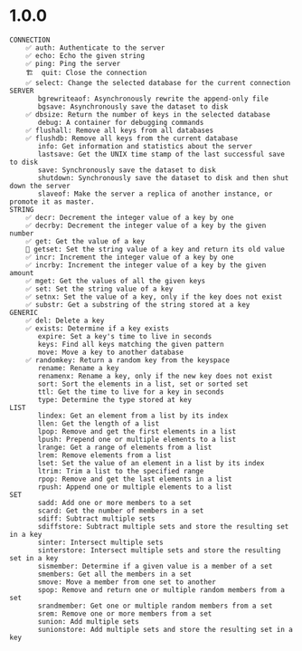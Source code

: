 # 1.0.0
	CONNECTION
		✅ auth: Authenticate to the server
		✅ echo: Echo the given string
		✅ ping: Ping the server
		🏗️  quit: Close the connection
		✅ select: Change the selected database for the current connection
	SERVER
		   bgrewriteaof: Asynchronously rewrite the append-only file
		   bgsave: Asynchronously save the dataset to disk
		✅ dbsize: Return the number of keys in the selected database
		   debug: A container for debugging commands
		✅ flushall: Remove all keys from all databases
		✅ flushdb: Remove all keys from the current database
		   info: Get information and statistics about the server
		   lastsave: Get the UNIX time stamp of the last successful save to disk
		   save: Synchronously save the dataset to disk
		   shutdown: Synchronously save the dataset to disk and then shut down the server
		   slaveof: Make the server a replica of another instance, or promote it as master.
	STRING
		✅ decr: Decrement the integer value of a key by one
		✅ decrby: Decrement the integer value of a key by the given number
		✅ get: Get the value of a key
		🚫 getset: Set the string value of a key and return its old value
		✅ incr: Increment the integer value of a key by one
		✅ incrby: Increment the integer value of a key by the given amount
		✅ mget: Get the values of all the given keys
		✅ set: Set the string value of a key
		✅ setnx: Set the value of a key, only if the key does not exist
		✅ substr: Get a substring of the string stored at a key
	GENERIC
		✅ del: Delete a key
		✅ exists: Determine if a key exists
		   expire: Set a key's time to live in seconds
		   keys: Find all keys matching the given pattern
		   move: Move a key to another database
		✅ randomkey: Return a random key from the keyspace
		   rename: Rename a key
		   renamenx: Rename a key, only if the new key does not exist
		   sort: Sort the elements in a list, set or sorted set
		   ttl: Get the time to live for a key in seconds
		   type: Determine the type stored at key
	LIST
		   lindex: Get an element from a list by its index
		   llen: Get the length of a list
		   lpop: Remove and get the first elements in a list
		   lpush: Prepend one or multiple elements to a list
		   lrange: Get a range of elements from a list
		   lrem: Remove elements from a list
		   lset: Set the value of an element in a list by its index
		   ltrim: Trim a list to the specified range
		   rpop: Remove and get the last elements in a list
		   rpush: Append one or multiple elements to a list
	SET
		   sadd: Add one or more members to a set
		   scard: Get the number of members in a set
		   sdiff: Subtract multiple sets
		   sdiffstore: Subtract multiple sets and store the resulting set in a key
		   sinter: Intersect multiple sets
		   sinterstore: Intersect multiple sets and store the resulting set in a key
		   sismember: Determine if a given value is a member of a set
		   smembers: Get all the members in a set
		   smove: Move a member from one set to another
		   spop: Remove and return one or multiple random members from a set
		   srandmember: Get one or multiple random members from a set
		   srem: Remove one or more members from a set
		   sunion: Add multiple sets
		   sunionstore: Add multiple sets and store the resulting set in a key
